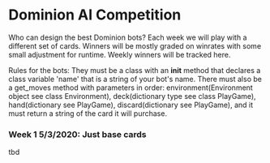 <h1>Dominion AI Competition</h1>

Who can design the best Dominion bots? Each week we will play with a different set of cards. Winners will be mostly graded on winrates with some small adjustment for runtime. Weekly winners will be tracked here.

Rules for the bots: They must be a class with an __init__ method that declares a class variable 'name' that is a string of your bot's name. There must also be a get_moves method with parameters in order: environment(Environment object see class Environment), deck(dictionary type see class PlayGame), hand(dictionary see PlayGame), discard(dictionary see PlayGame), and it must return a string of the card it will purchase.

<h3>Week 1 5/3/2020: Just base cards</h3>
tbd
